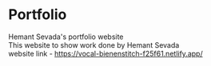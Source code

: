 # Portfolio
Hemant Sevada's portfolio website <br>
This website to show work done by Hemant Sevada <br>
website link - https://vocal-bienenstitch-f25f61.netlify.app/
